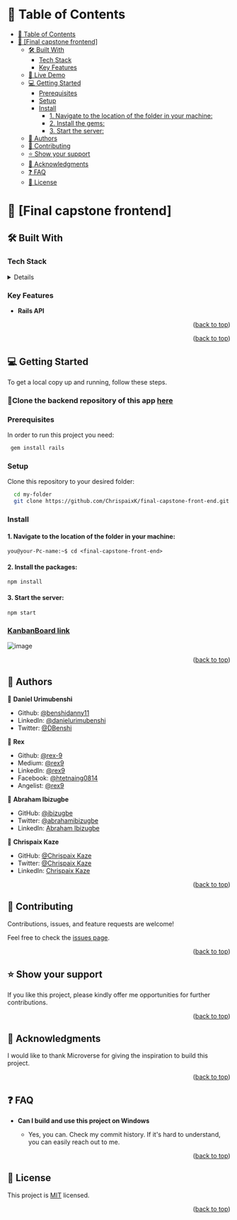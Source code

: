# 📗 Table of Contents

- [📗 Table of Contents](#-table-of-contents)
- [📖 \[Final capstone frontend\] ](#-about-project-)
  - [🛠 Built With ](#-built-with-)
    - [Tech Stack ](#tech-stack-)
    - [Key Features ](#key-features-)
  - [🚀 Live Demo ](#-live-demo-)
  - [💻 Getting Started ](#-getting-started-)
    - [Prerequisites](#prerequisites)
    - [Setup](#setup)
    - [Install](#install)
      - [1. Navigate to the location of the folder in your machine:](#1-navigate-to-the-location-of-the-folder-in-your-machine)
      - [2. Install the gems:](#2-install-the-gems)
      - [3. Start the server:](#3-start-the-server)
  - [👥 Authors ](#-authors-)
  - [🤝 Contributing ](#-contributing-)
  - [⭐️ Show your support ](#️-show-your-support-)
  - [🙏 Acknowledgments ](#-acknowledgments-)
  - [❓ FAQ ](#-faq-)
  - [📝 License ](#-license-)

# 📖 [Final capstone frontend] <a name="about-project"></a>


## 🛠 Built With <a name="built-with"></a>

### Tech Stack <a name="tech-stack"></a>

<details>
  <ul>
    <li><a href="https://reactjs.org/">React js</a></li>
  </ul>
</details>

### Key Features <a name="key-features"></a>

- **Rails API**

<p align="right">(<a href="#readme-top">back to top</a>)</p>

<p align="right">(<a href="#readme-top">back to top</a>)</p>

## 💻 Getting Started <a name="getting-started"></a>

To get a local copy up and running, follow these steps.

### 📌Clone the backend repository of this app [here](https://github.com/Ibizugbe/car-valley-backend)

### Prerequisites

In order to run this project you need:

```sh
 gem install rails
```



### Setup

Clone this repository to your desired folder:

```sh
  cd my-folder
  git clone https://github.com/ChrispaixK/final-capstone-front-end.git
```

### Install

#### 1. Navigate to the location of the folder in your machine:

```
you@your-Pc-name:~$ cd <final-capstone-front-end>
```

#### 2. Install the packages:

```
npm install
```

#### 3. Start the server:

```
npm start
```
### [KanbanBoard link](https://github.com/users/Ibizugbe/projects/2)
![image](https://user-images.githubusercontent.com/71190715/206404938-f3b5b68a-2f7b-45e7-b75d-483f1a2be02f.png)



<p align="right">(<a href="#readme-top">back to top</a>)</p>

## 👥 Authors <a name="authors"></a>

👤 **Daniel Urimubenshi**

- Github: [@benshidanny11](https://github.com/benshidanny11/)
- LinkedIn: [@danielurimubenshi](https://www.linkedin.com/in/danielurimubenshi/)
- Twitter: [@DBenshi](https://twitter.com/DBenshi)

👤 **Rex**

- Github: [@rex-9](https://github.com/rex-9/)
- Medium: [@rex9](https://medium.com/rex9/)
- LinkedIn: [@rex9](https://www.linkedin.com/in/rex9/)
- Facebook: [@htetnaing0814](https://www.facebook.com/htetnaing0814)
- Angelist: [@rex9](https://angel.co/u/rex9)

👤 **Abraham Ibizugbe**

- GitHub: [@ibizugbe](https://github.com/ibizugbe)
- Twitter: [@abrahamibizugbe](https://twitter.com/abrahamibizugbe)
- LinkedIn: [Abraham Ibizugbe](https://linkedin.com/in/abrahamibizugbe)

👤 **Chrispaix Kaze**

- GitHub: [@Chrispaix Kaze](https://github.com/ChrispaixK)
- Twitter: [@Chrispaix Kaze](https://twitter.com/ChrispaixK)
- LinkedIn: [Chrispaix Kaze](https://www.linkedin.com/in/chrispaix-kaze-70445a175/)

<p align="right">(<a href="#readme-top">back to top</a>)</p>

## 🤝 Contributing <a name="contributing"></a>

Contributions, issues, and feature requests are welcome!

Feel free to check the [issues page](../../issues/).

<p align="right">(<a href="#readme-top">back to top</a>)</p>

## ⭐️ Show your support <a name="support"></a>

If you like this project, please kindly offer me opportunities for further contributions.

<p align="right">(<a href="#readme-top">back to top</a>)</p>

## 🙏 Acknowledgments <a name="acknowledgements"></a>

I would like to thank Microverse for giving the inspiration to build this project.

<p align="right">(<a href="#readme-top">back to top</a>)</p>

## ❓ FAQ <a name="faq"></a>

- **Can I build and use this project on Windows**

  - Yes, you can. Check my commit history. If it's hard to understand, you can easily reach out to me.

<p align="right">(<a href="#readme-top">back to top</a>)</p>

## 📝 License <a name="license"></a>

This project is [MIT](https://github.com/ChrispaixK/car-valley-front-end/blob/dev/MIT.md) licensed.

<p align="right">(<a href="#readme-top">back to top</a>)</p>
